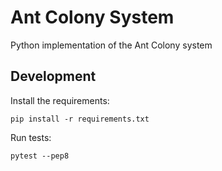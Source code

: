 # Ant Colony System

Python implementation of the Ant Colony system

## Development

Install the requirements:

    pip install -r requirements.txt

Run tests:

    pytest --pep8
